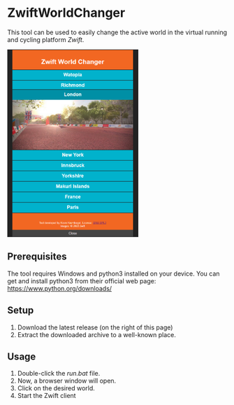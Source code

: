 # ZwiftWorldChanger

This tool can be used to easily change the active world in the virtual running and cycling platform _Zwift_.

<img src="meta/screenshot.png" alt="screnshot of the tool" width="300px"></img>

## Prerequisites
The tool requires Windows and python3 installed on your device.
You can get and install python3 from their official web page: https://www.python.org/downloads/

## Setup

1. Download the latest release (on the right of this page)
2. Extract the downloaded archive to a well-known place.

## Usage
1. Double-click the _run.bat_ file.
2. Now, a browser window will open.
3. Click on the desired world.
4. Start the Zwift client
